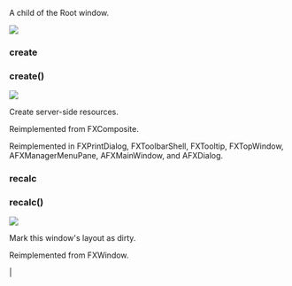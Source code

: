 A child of the Root window.

![](../SIMACAERefImages/gui-fxshell.png)

### create

###   

### create()  
![](../IconsReference/butix_top_wline.png)

Create server-side resources.

Reimplemented from FXComposite.

Reimplemented in FXPrintDialog, FXToolbarShell, FXTooltip, FXTopWindow, AFXManagerMenuPane, AFXMainWindow, and AFXDialog.

### recalc

###   

### recalc()  
![](../IconsReference/butix_top_wline.png)

Mark this window's layout as dirty.

Reimplemented from FXWindow.



 |